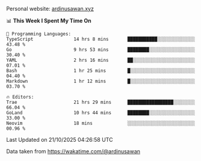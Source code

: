 Personal website: [ardinusawan.xyz](https://ardinusawan.xyz)

<!--START_SECTION:waka-->
📊 **This Week I Spent My Time On** 

```text
💬 Programming Languages: 
TypeScript               14 hrs 8 mins       ███████████░░░░░░░░░░░░░░   43.48 % 
Go                       9 hrs 53 mins       ████████░░░░░░░░░░░░░░░░░   30.40 % 
YAML                     2 hrs 16 mins       ██░░░░░░░░░░░░░░░░░░░░░░░   07.01 % 
Bash                     1 hr 25 mins        █░░░░░░░░░░░░░░░░░░░░░░░░   04.40 % 
Markdown                 1 hr 12 mins        █░░░░░░░░░░░░░░░░░░░░░░░░   03.70 % 

🔥 Editors: 
Trae                     21 hrs 29 mins      █████████████████░░░░░░░░   66.04 % 
GoLand                   10 hrs 44 mins      ████████░░░░░░░░░░░░░░░░░   33.00 % 
Neovim                   18 mins             ░░░░░░░░░░░░░░░░░░░░░░░░░   00.96 % 
```


 Last Updated on 21/10/2025 04:26:58 UTC
<!--END_SECTION:waka-->
Data taken from https://wakatime.com/@ardinusawan
